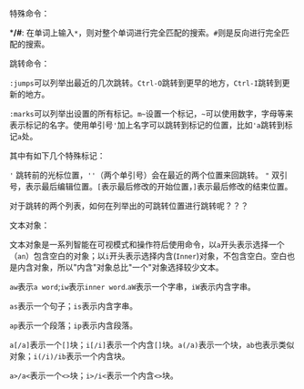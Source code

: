 

特殊命令：

***/#**: 在单词上输入`*`，则对整个单词进行完全匹配的搜索。`#`则是反向进行完全匹配的搜索。


跳转命令：

`:jumps`可以列举出最近的几次跳转。`Ctrl-O`跳转到更早的地方，`Ctrl-I`跳转到更新的地方。

`:marks`可以列举出设置的所有标记。`m~`设置一个标记，`~`可以使用数字，字母等来表示标记的名字。使用单引号`'`加上名字可以跳转到标记的位置，比如`'a`跳转到标记`a`处。

其中有如下几个特殊标记：

`'` 跳转前的光标位置，`''`（两个单引号）会在最近的两个位置来回跳转。
`"` 双引号，表示最后编辑位置。`[`表示最后修改的开始位置，`]`表示最后修改的结束位置。

对于跳转的两个列表，如何在列举出的可跳转位置进行跳转呢？？？


文本对象：

文本对象是一系列智能在可视模式和操作符后使用命令，以`a`开头表示选择一个（`an`）包含空白的对象；以`i`开头表示选择内含(`Inner`)对象，不包含空白。空白也是内含对象，所以"内含"对象总比"一个"对象选择较少文本。

`aw`表示`a word`;`iw`表示`inner word`.`aW`表示一个字串，`iW`表示内含字串。

`as`表示一个句子；`is`表示内含字串。

`ap`表示一个段落；`ip`表示内含段落。

`a[/a]`表示一个`[]`块；`i[/i]`表示一个内含`[]`块。`a(/a)`表示一个块，`ab`也表示类似对象；`i(/i)/ib`表示一个内含块。

`a>/a<`表示一个`<>`块；`i>/i<`表示一个内含`<>`块。


